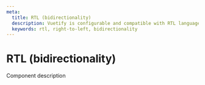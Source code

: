 ```yaml
---
meta:
  title: RTL (bidirectionality)
  description: Vuetify is configurable and compatible with RTL languages.
  keywords: rtl, right-to-left, bidirectionality
---
```


# RTL (bidirectionality)
Component description

<entry-ad />

<backmatter />
